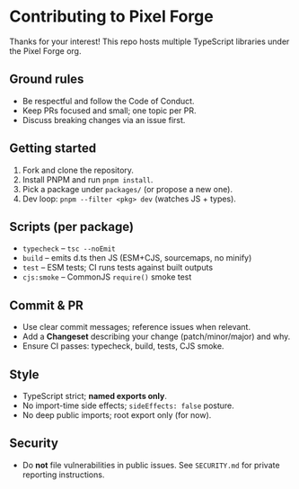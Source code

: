# Contributing to Pixel Forge

Thanks for your interest! This repo hosts multiple TypeScript libraries under the Pixel Forge org.

## Ground rules
- Be respectful and follow the Code of Conduct.
- Keep PRs focused and small; one topic per PR.
- Discuss breaking changes via an issue first.

## Getting started
1. Fork and clone the repository.
2. Install PNPM and run `pnpm install`.
3. Pick a package under `packages/` (or propose a new one).
4. Dev loop: `pnpm --filter <pkg> dev` (watches JS + types).

## Scripts (per package)
- `typecheck` – `tsc --noEmit`
- `build` – emits d.ts then JS (ESM+CJS, sourcemaps, no minify)
- `test` – ESM tests; CI runs tests against built outputs
- `cjs:smoke` – CommonJS `require()` smoke test

## Commit & PR
- Use clear commit messages; reference issues when relevant.
- Add a **Changeset** describing your change (patch/minor/major) and why.
- Ensure CI passes: typecheck, build, tests, CJS smoke.

## Style
- TypeScript strict; **named exports only**.
- No import-time side effects; `sideEffects: false` posture.
- No deep public imports; root export only (for now).

## Security
- Do **not** file vulnerabilities in public issues. See `SECURITY.md` for private reporting instructions.
